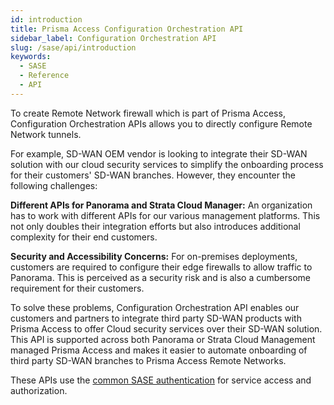 ```yaml
---
id: introduction
title: Prisma Access Configuration Orchestration API
sidebar_label: Configuration Orchestration API
slug: /sase/api/introduction
keywords:
  - SASE
  - Reference
  - API
---
```


To create Remote Network firewall which is part of Prisma Access, Configuration Orchestration APIs allows you to directly configure Remote Network tunnels. 

For example, 
SD-WAN OEM vendor is looking to integrate their SD-WAN solution with our cloud security services to simplify the onboarding process for their customers' SD-WAN branches. However, they encounter the following challenges:

**Different APIs for Panorama and Strata Cloud Manager:** An organization has to work with different APIs for our various management platforms. This not only doubles their integration efforts but also introduces additional complexity for their end customers.

**Security and Accessibility Concerns:** For on-premises deployments, customers are required to configure their edge firewalls to allow traffic to Panorama. This is perceived as a security risk and is also a cumbersome requirement for their customers.

To solve these problems, Configuration Orchestration API enables our customers and partners to integrate third party SD-WAN products with Prisma Access to offer Cloud security services over their SD-WAN solution. This API is supported across both Panorama or Strata Cloud Management managed Prisma Access and makes it easier to automate onboarding of third party SD-WAN branches to Prisma Access Remote Networks.

These APIs use the [common SASE authentication](/sase/docs/getstarted) for service access and authorization.